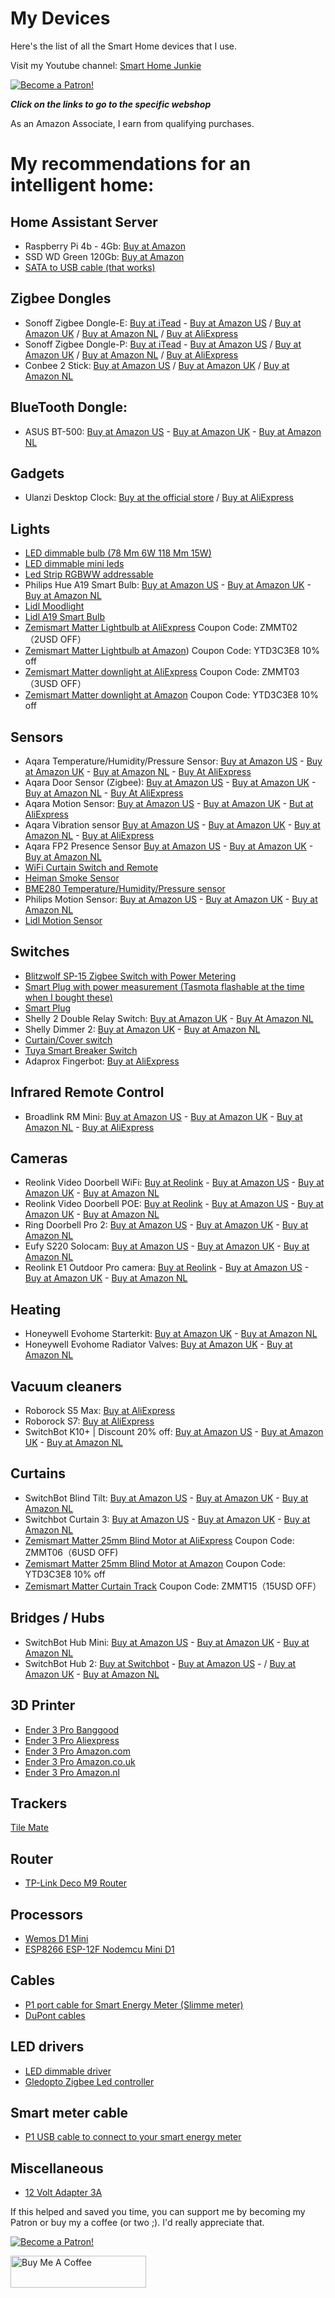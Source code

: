 # My Devices
Here's the list of all the Smart Home devices that I use.

Visit my Youtube channel: [Smart Home Junkie](https://www.youtube.com/@smarthomejunkie)

<a href="https://www.patreon.com/bePatron?u=50155158" target="_blank"><img src="https://github.com/smarthomejunkie/Home-Assistant-Tutorials/blob/master/become-a-patron.png?raw=true" alt="Become a Patron!"></a>

***Click on the links to go to the specific webshop***

As an Amazon Associate, I earn from qualifying purchases.

# My recommendations for an intelligent home:

## Home Assistant Server
* Raspberry Pi 4b - 4Gb: [Buy at Amazon](https://amzn.to/3rArekb)
* SSD WD Green 120Gb: [Buy at Amazon](https://amzn.to/3V90ODx)
* [SATA to USB cable (that works)](https://www.bol.com/nl/p/professional-sata-naar-usb-3-0-kabel-adapter-2-5-inch-ssd-harde-schijf-uitbreiden-connector/9200000104702554/)

## Zigbee Dongles
* Sonoff Zigbee Dongle-E: [Buy at iTead](https://itead.cc/product/zigbee-3-0-usb-dongle/ref/36/) - [Buy at Amazon US](https://amzn.to/3eeLJ2v) / [Buy at Amazon UK](https://amzn.to/3DUw8OO) / [Buy at Amazon NL](https://amzn.to/3QFn1cK) / [Buy at AliExpress](https://s.click.aliexpress.com/e/_DEB4hcb)
* Sonoff Zigbee Dongle-P: [Buy at iTead](https://itead.cc/product/sonoff-zigbee-3-0-usb-dongle-plus/ref/36/?campaign=ZigbeeDonglePlus) - [Buy at Amazon US](https://amzn.to/3OW1Ql3) / [Buy at Amazon UK](https://amzn.to/45bQmQg) / [Buy at Amazon NL](https://amzn.to/44bFXTs) / [Buy at AliExpress](https://s.click.aliexpress.com/e/_Dld6BhP)
* Conbee 2 Stick: [Buy at Amazon US](https://amzn.to/47CfK39) / [Buy at Amazon UK](https://amzn.to/3YIYdCr) / [Buy at Amazon NL](https://amzn.to/3YE1GlV)

## BlueTooth Dongle:
* ASUS BT-500: [Buy at Amazon US](https://amzn.to/3nkCiCY) - [Buy at Amazon UK](https://amzn.to/49hxode) - [Buy at Amazon NL](https://amzn.to/3LO6y3m) 

## Gadgets
* Ulanzi Desktop Clock: [Buy at the official store](https://www.ulanzi.com/collections/clock/products/ulanzi-pixel-smart-clock-2882?aff=903) / [Buy at AliExpress](https://s.click.aliexpress.com/e/_DkPphDX)

## Lights
* [LED dimmable bulb (78 Mm 6W 118 Mm 15W)](https://s.click.aliexpress.com/e/_Dmh0dXb)
* [LED dimmable mini leds](https://s.click.aliexpress.com/e/_AZLRx7)
* [Led Strip RGBWW addressable](https://s.click.aliexpress.com/e/_DnOd9pn)
* Philips Hue A19 Smart Bulb: [Buy at Amazon US](https://amzn.to/4bCcdUw) - [Buy at Amazon UK](https://amzn.to/3wgqtCj) - [Buy at Amazon NL](https://amzn.to/3SA0Ofs)
* [Lidl Moodlight](https://tc.tradetracker.net/?c=24118&m=12&a=396911&u=%2FLIVARNO-LUX-LED-sfeerverlichting-Zigbee-Smart-Home%2Fp100317586)
* [Lidl A19 Smart Bulb](https://tc.tradetracker.net/?c=24118&m=12&a=396911&u=%2FLIVARNO-LUX-LED-lamp-Zigbee-Smart-Home%2Fp100306622)
* [Zemismart Matter Lightbulb at AliExpress](https://s.click.aliexpress.com/e/_Dd1XkDl) Coupon Code: ZMMT02（2USD OFF）
* [Zemismart Matter Lightbulb at Amazon](https://amzn.to/451fYyI)) Coupon Code: YTD3C3E8 10% off
* [Zemismart Matter downlight at AliExpress](https://s.click.aliexpress.com/e/_Dl9QgP1) Coupon Code: ZMMT03（3USD OFF）
* [Zemismart Matter downlight at Amazon](https://amzn.to/4516Uds) Coupon Code: YTD3C3E8 10% off

## Sensors
* Aqara Temperature/Humidity/Pressure Sensor: [Buy at Amazon US](https://amzn.to/3OEkMEu) - [Buy at Amazon UK](https://amzn.to/3SVhtLG) - [Buy at Amazon NL](https://amzn.to/3SCRPdj) - [Buy At AliExpress](https://s.click.aliexpress.com/e/_DCheNxL)
* Aqara Door Sensor (Zigbee): [Buy at Amazon US](https://amzn.to/3UBnNcE) - [Buy at Amazon UK](https://amzn.to/4bsZzr3) - [Buy at Amazon NL](https://amzn.to/3HWXHJy) - [Buy At AliExpress](https://s.click.aliexpress.com/e/_DlLVUzx)
* Aqara Motion Sensor: [Buy at Amazon US](https://amzn.to/49vyz8t) - [Buy at Amazon UK](https://amzn.to/48bKDL6) - [But at AliExpress](https://s.click.aliexpress.com/e/_Dedio7B)
* Aqara Vibration sensor [Buy at Amazon US](https://amzn.to/3YacGpD) - [Buy at Amazon UK](https://amzn.to/3UBn9Mg) - [Buy at Amazon NL](https://amzn.to/49cv1bh) - [Buy at AliExpress](https://s.click.aliexpress.com/e/_DBVwLCJ)
* Aqara FP2 Presence Sensor [Buy at Amazon US](https://amzn.to/3qpXQ2T) - [Buy at Amazon UK](https://amzn.to/3DSkq7C) - [Buy at Amazon NL](https://amzn.to/3HXiUDi)
* [WiFi Curtain Switch and Remote](https://s.click.aliexpress.com/e/_9uiSeH)
* [Heiman Smoke Sensor](https://s.click.aliexpress.com/e/_DeHp8cx)
* [BME280 Temperature/Humidity/Pressure sensor](https://s.click.aliexpress.com/e/_DDZzsxR)
* Philips Motion Sensor: [Buy at Amazon US](https://amzn.to/48dEQED) - [Buy at Amazon UK](https://amzn.to/48iYEGK) - [Buy at Amazon NL](https://amzn.to/49wxdu1)
* [Lidl Motion Sensor](https://tc.tradetracker.net/?c=24118&m=12&a=396911&u=%2FSILVERCREST-Bewegingssensor-Zigbee-Smart-Home%2Fp100306594)

## Switches
* [Blitzwolf SP-15 Zigbee Switch with Power Metering](https://s.click.aliexpress.com/e/_DCVSyih)
* [Smart Plug with power measurement (Tasmota flashable at the time when I bought these)](https://amzn.to/3918JeH)
* [Smart Plug](https://s.click.aliexpress.com/e/_ArlTn7)
* Shelly 2 Double Relay Switch: [Buy at Amazon UK](https://amzn.to/3HYY0nb) - [Buy At Amazon NL](https://amzn.to/3UxjwqA)
* Shelly Dimmer 2: [Buy at Amazon UK](https://amzn.to/4bw2NtN) - [Buy at Amazon NL](https://amzn.to/3SD4AEz) 
* [Curtain/Cover switch](https://s.click.aliexpress.com/e/_A3RoUP)
* [Tuya Smart Breaker Switch](https://s.click.aliexpress.com/e/_99XdYT)
* Adaprox Fingerbot: [Buy at AliExpress](https://s.click.aliexpress.com/e/_De5d1tX)

## Infrared Remote Control
* Broadlink RM Mini: [Buy at Amazon US](https://amzn.to/3AlquUw) - [Buy at Amazon UK](https://amzn.to/3UUxZ07) - [Buy at Amazon NL](https://amzn.to/4bz54nR) - [Buy at AliExpress](https://s.click.aliexpress.com/e/_DDXp1cj)

## Cameras
* Reolink Video Doorbell WiFi: [Buy at Reolink](https://tidd.ly/3YE7X0e) - [Buy at Amazon US](https://amzn.to/3wJhneb) - [Buy at Amazon UK](https://amzn.to/3SSSuZA) - [Buy at Amazon NL](https://amzn.to/43I5Pr9)
* Reolink Video Doorbell POE: [Buy at Reolink](https://tidd.ly/3jpexI8) - [Buy at Amazon US](https://amzn.to/499rRoY) - [Buy at Amazon UK](https://amzn.to/42EkOlq) - [Buy at Amazon NL](https://amzn.to/3wdRiqV)
* Ring Doorbell Pro 2: [Buy at Amazon US](https://amzn.to/3utMrRO) - [Buy at Amazon UK](https://amzn.to/48dYjoA) - [Buy at Amazon NL](https://amzn.to/42CFrP9)
* Eufy S220 Solocam: [Buy at Amazon US](https://amzn.to/3wg0UBq) - [Buy at Amazon UK](https://bit.ly/46FPeFO) - [Buy at Amazon NL](https://amzn.to/3UFYoOT)
* Reolink E1 Outdoor Pro camera: [Buy at Reolink](https://tidd.ly/3peg86R) - [Buy at Amazon US](https://amzn.to/3uuuC50) - [Buy at Amazon UK](https://amzn.to/3SVamD0) - [Buy at Amazon NL](https://amzn.to/3umKNS3)

## Heating
* Honeywell Evohome Starterkit: [Buy at Amazon UK](https://amzn.to/3SzOfRa) - [Buy at Amazon NL](https://amzn.to/390BuIy)
* Honeywell Evohome Radiator Valves: [Buy at Amazon UK](https://amzn.to/42zKjV0) - [Buy at Amazon NL](https://amzn.to/38a23fa)

## Vacuum cleaners
* Roborock S5 Max: [Buy at AliExpress](https://s.click.aliexpress.com/e/_Dd7MQ2l)
* Roborock S7: [Buy at AliExpress](https://s.click.aliexpress.com/e/_DBgZjW3)
* SwitchBot K10+ | Discount 20% off: [Buy at Amazon US](https://amzn.to/46se76E) - [Buy at Amazon UK](https://amzn.to/3SRsEWl) - [Buy at Amazon NL](https://amzn.to/46jDjMf)

## Curtains
* SwitchBot Blind Tilt: [Buy at Amazon US](https://amzn.to/3no3wsx) - [Buy at Amazon UK](https://amzn.to/3SLcMUY) - [Buy at Amazon NL](https://amzn.to/3TLKhVF)
* Switchbot Curtain 3: [Buy at Amazon US](https://amzn.to/3MPPXM6) - [Buy at Amazon UK](https://amzn.to/3R3Pcle) - [Buy at Amazon NL](https://amzn.to/3R5auiz)
* [Zemismart Matter 25mm Blind Motor at AliExpress](https://s.click.aliexpress.com/e/_DFeyHSj) Coupon Code: ZMMT06（6USD OFF)
* [Zemismart Matter 25mm Blind Motor at Amazon](https://amzn.to/3QbTl6B) Coupon Code: YTD3C3E8 10% off
* [Zemismart Matter Curtain Track](https://s.click.aliexpress.com/e/_DEeXRrl) Coupon Code: ZMMT15（15USD OFF）

## Bridges / Hubs
* SwitchBot Hub Mini: [Buy at Amazon US](https://amzn.to/40xttoh) - [Buy at Amazon UK](https://amzn.to/4bz95sr) - [Buy at Amazon NL](https://amzn.to/40Bx0Br)
* SwitchBot Hub 2: [Buy at Switchbot](https://bit.ly/3H5Pfra) - [Buy at Amazon US](https://amzn.to/3mSjDyF) - / [Buy at Amazon UK](https://amzn.to/3qvsHv2) - [Buy at Amazon NL](https://amzn.to/43UhEKK) 

## 3D Printer
* [Ender 3 Pro Banggood](https://www.banggood.com/custlink/K3vH52lyPu)
* [Ender 3 Pro Aliexpress](https://s.click.aliexpress.com/e/_DFeXPxv)
* [Ender 3 Pro Amazon.com](https://amzn.to/3KEkzPO)
* [Ender 3 Pro Amazon.co.uk](https://amzn.to/3Yw8hyH)
* [Ender 3 Pro Amazon.nl](https://amzn.to/3OxIQbl)

## Trackers
[Tile Mate](https://amzn.to/38a2TZm)

## Router
* [TP-Link Deco M9 Router](https://amzn.to/356Z4SY)

## Processors
* [Wemos D1 Mini](https://s.click.aliexpress.com/e/_DkEFgd9)
* [ESP8266 ESP-12F Nodemcu Mini D1](https://s.click.aliexpress.com/e/_DEJCxwb)

## Cables
* [P1 port cable for Smart Energy Meter (Slimme meter)](https://s.click.aliexpress.com/e/_AnFSiz)
* [DuPont cables](https://s.click.aliexpress.com/e/_d78fMnG)

## LED drivers
* [LED dimmable driver](https://s.click.aliexpress.com/e/_ANlalb)
* [Gledopto Zigbee Led controller](https://s.click.aliexpress.com/e/_AOEKhe)

## Smart meter cable
* [P1 USB cable to connect to your smart energy meter](https://s.click.aliexpress.com/e/_ASyC45)

## Miscellaneous
* [12 Volt Adapter 3A](https://s.click.aliexpress.com/e/_DFCglUP)

If this helped and saved you time, you can support me by becoming my Patron or buy my a coffee (or two ;). I'd really appreciate that.

<a href="https://www.patreon.com/bePatron?u=50155158" target="_blank"><img src="https://github.com/smarthomejunkie/Home-Assistant-Tutorials/blob/master/become-a-patron.png?raw=true" alt="Become a Patron!"></a>

<a href="https://www.buymeacoffee.com/smarthomejunkie" target="_blank"><img src="https://cdn.buymeacoffee.com/buttons/default-blue.png" alt="Buy Me A Coffee" height="51" width="217" ></a>




